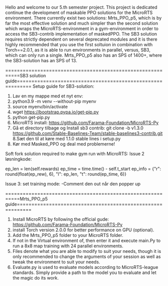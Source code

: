 Hello and welcome to our 5.th semester project. This project is dedicated continue the development of maskable PPO solutions for the MicroRTS environment. 
There currently exist two solutions: Mrts_PPO_p5, which is by far the most effective solution and much simpler than the second solution which wraps the MicroRTS-environment in a gym-environment in order to access the SB3-contrib implementation of maskedPPO. The SB3 solution requires strictly dependent on several deprecated modules and it is there highly recommended that you use the first soltuion in combination with Torch==2.0.1, as it is able to run environments in parallel, versus, SB3, which can only run a single. Mrts_PPO_p5 also has an SPS of 1400+, where the SB3-solution has an SPS of 13.

===========================================================SB3 solution guide===========================================================
Setup guide for SB3-solution:
1. Lav en my mappe med et nyt env:
2. python3.9 -m venv --without-pip myenv
3. source myenv/bin/activate
4. wget https://bootstrap.pypa.io/get-pip.py
5. python get-pip.py
6. MicroRTS install: https://github.com/Farama-Foundation/MicroRTS-Py
7. Gå et directory tilbage og Install sb3 contrib: git clone -b v1.3.0 https://github.com/Stable-Baselines-Team/stable-baselines3-contrib.git
8.Sæt den til at køre med 1.1.0 stable lines i setup.py
9. Kør med Masked_PPO og deal med problemerne!

Soft fork solution required to make gym run with MicroRTS:
Issue 2 løsningkode: 

ep_len = len(self.rewards)
ep_time = time.time() - self.t_start
ep_info = {"r": round(float(ep_rew), 6), "l": ep_len, "t": round(ep_time, 6)}

Issue 3: set training mode:
 -Comment den out når den popper up

===========================================================Mrts_PPO_p5 guide===========================================================
1. Install MicroRTS by following the official gude: https://github.com/Farama-Foundation/MicroRTS-Py
2. install Torch version 2.0.0 for better performance on GPU (optional).
3. Add the Mrts_PPO_p5 folder to your MicroRTS folder.
4. If not in the Virtual environment of, then enter it and execute main.Py to run a 8x8 map training with 24 parallel environments.
5. Files denote what you are able to modify to suit your needs, though it is only recommended to change the arguments of your session as well as tweak the environment to suit your needs.
6. Evaluate.py is used to evaluate models according to MicroRTS-league standards. Simply provide a path to the model you to evaluate and let the magic do its work. 
